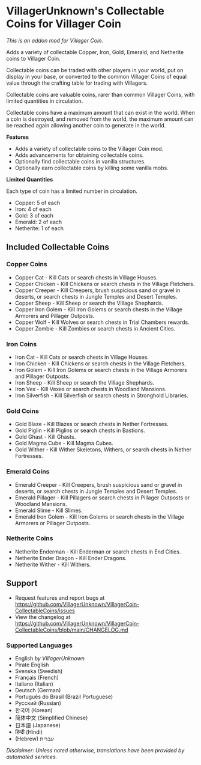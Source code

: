 # VillagerUnknown's Collectable Coins for Villager Coin

_This is an addon mod for Villager Coin._

Adds a variety of collectable Copper, Iron, Gold, Emerald, and Netherite coins to Villager Coin.

Collectable coins can be traded with other players in your world, put on display in your base, or converted to the common Villager Coins of equal value through the crafting table for trading with Villagers.

Collectable coins are valuable coins, rarer than common Villager Coins, with limited quantities in circulation. 

Collectable coins have a maximum amount that can exist in the world. 
When a coin is destroyed, and removed from the world, the maximum amount can be reached again allowing another coin to generate in the world.

**Features**

* Adds a variety of collectable coins to the Villager Coin mod.
* Adds advancements for obtaining collectable coins.
* Optionally find collectable coins in vanilla structures.
* Optionally earn collectable coins by killing some vanilla mobs.

**Limited Quantities**

Each type of coin has a limited number in circulation.

- Copper: 5 of each
- Iron: 4 of each
- Gold: 3 of each
- Emerald: 2 of each
- Netherite: 1 of each

## Included Collectable Coins

### Copper Coins

- Copper Cat - Kill Cats or search chests in Village Houses.
- Copper Chicken - Kill Chickens or search chests in the Village Fletchers.
- Copper Creeper - Kill Creepers, brush suspicious sand or gravel in deserts, or search chests in Jungle Temples and Desert Temples.
- Copper Sheep - Kill Sheep or search the Village Shephards.
- Copper Iron Golem - Kill Iron Golems or search chests in the Village Armorers and Pillager Outposts.
- Copper Wolf - Kill Wolves or search chests in Trial Chambers rewards.
- Copper Zombie - Kill Zombies or search chests in Ancient Cities.

### Iron Coins

- Iron Cat - Kill Cats or search chests in Village Houses.
- Iron Chicken - Kill Chickens or search chests in the Village Fletchers.
- Iron Golem - Kill Iron Golems or search chests in the Village Armorers and Pillager Outposts.
- Iron Sheep - Kill Sheep or search the Village Shephards.
- Iron Vex - Kill Vexes or search chests in Woodland Mansions.
- Iron Silverfish - Kill Silverfish or search chests in Stronghold Libraries.

### Gold Coins

- Gold Blaze - Kill Blazes or search chests in Nether Fortresses.
- Gold Piglin - Kill Piglins or search chests in Bastions.
- Gold Ghast - Kill Ghasts.
- Gold Magma Cube - Kill Magma Cubes.
- Gold Wither - Kill Wither Skeletons, Withers, or search chests in Nether Fortresses.

### Emerald Coins

- Emerald Creeper - Kill Creepers, brush suspicious sand or gravel in deserts, or search chests in Jungle Temples and Desert Temples.
- Emerald Pillager - Kill Pillagers or search chests in Pillager Outposts or Woodland Mansions.
- Emerald Slime - Kill Slimes.
- Emerald Iron Golem - Kill Iron Golems or search chests in the Village Armorers or Pillager Outposts.

### Netherite Coins

- Netherite Enderman - Kill Enderman or search chests in End Cities.
- Netherite Ender Dragon - Kill Ender Dragons.
- Netherite Wither - Kill Withers.

## Support

* Request features and report bugs at https://github.com/VillagerUnknown/VillagerCoin-CollectableCoins/issues
* View the changelog at https://github.com/VillagerUnknown/VillagerCoin-CollectableCoins/blob/main/CHANGELOG.md

### Supported Languages

* English _by VillagerUnknown_
* Pirate English
* Svenska (Swedish)
* Français (French)
* Italiano (Italian)
* Deutsch (German)
* Português do Brasil (Brazil Portuguese)
* Русский (Russian)
* 한국어 (Korean)
* 简体中文 (Simplified Chinese)
* 日本語 (Japanese)
* हिन्दी (Hindi)
* (Hebrew) עברית

_Disclaimer: Unless noted otherwise, translations have been provided by automated services._